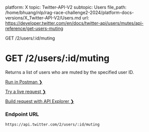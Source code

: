 platform: X
topic: Twitter-API-V2
subtopic: Users
file_path: /home/bhuang/nlp/rag-race-challenge2-2024/platform-docs-versions/X_Twitter-API-V2/Users.md
url: https://developer.twitter.com/en/docs/twitter-api/users/mutes/api-reference/get-users-muting

GET /2/users/:id/muting

# GET /2/users/:id/muting

Returns a list of users who are muted by the specified user ID.

[Run in Postman ❯](https://t.co/twitter-api-postman) 

[Try a live request ❯](https://oauth-playground.glitch.me/?id=usersIdMuting&params=%28%27query%21%28%29%7Ebody%21%27%27%7Epath%21%28%29%29_) 

[Build request with API Explorer ❯](https://developer.twitter.com/apitools/api?endpoint=%2F2%2Fusers%2F%7Bid%7D%2Fmuting&method=get) 

### Endpoint URL

`https://api.twitter.com/2/users/:id/muting`